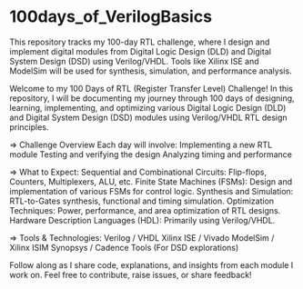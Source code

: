 # 100days_of_VerilogBasics
This repository tracks my 100-day RTL challenge, where I design and implement digital modules from Digital Logic Design (DLD) and Digital System Design (DSD) using Verilog/VHDL. Tools like Xilinx ISE and ModelSim will be used for synthesis, simulation, and performance analysis.

Welcome to my 100 Days of RTL (Register Transfer Level) Challenge! In this repository, I will be documenting my journey through 100 days of designing, learning, implementing, and optimizing various Digital Logic Design (DLD) and Digital System Design (DSD) modules using Verilog/VHDL RTL design principles.

=> Challenge Overview 
Each day will involve: Implementing a new RTL module Testing and verifying the design Analyzing timing and performance

=> What to Expect:
Sequential and Combinational Circuits: Flip-flops, Counters, Multiplexers, ALU, etc. Finite State Machines (FSMs): Design and implementation of various FSMs for control logic. Synthesis and Simulation: RTL-to-Gates synthesis, functional and timing simulation. Optimization Techniques: Power, performance, and area optimization of RTL designs. Hardware Description Languages (HDL): Primarily using Verilog/VHDL.

=> Tools & Technologies:
Verilog / VHDL Xilinx ISE / Vivado ModelSim / Xilinx ISIM Synopsys / Cadence Tools (For DSD explorations)

Follow along as I share code, explanations, and insights from each module I work on. Feel free to contribute, raise issues, or share feedback!
